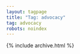 ```yaml
---
layout: tagpage
title: "Tag: advocacy"
tag: advocacy
robots: noindex
---
```

{% include archive.html %}